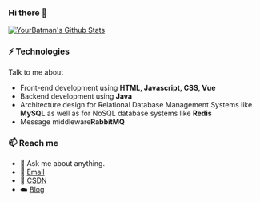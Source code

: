 ### Hi there 👋
[![YourBatman's Github Stats](https://github-readme-stats.vercel.app/api?username=wenMN1994&show_icons=true&title_color=fff&icon_color=79ff97&text_color=9f9f9f&bg_color=151515)](https://github.com/wenMN1994)

### ⚡ Technologies
Talk to me about
- Front-end development using **HTML, Javascript, CSS, Vue**
- Backend development using **Java**
- Architecture design for Relational Database Management Systems like **MySQL** as well as for NoSQL database systems like **Redis**
- Message middleware**RabbitMQ**

### 📫 Reach me 

- 💬 Ask me about anything.
- 📧 <a href="mailto:18475536452@163.com">Email</a>
- 📖 <a href = "https://blog.csdn.net/baidu_33267079">CSDN</a>
- ☁️ <a href = "http://www.dragonwen.cn/">Blog</a>


<!--
**wenMN1994/wenMN1994** is a ✨ _special_ ✨ repository because its `README.md` (this file) appears on your GitHub profile.

Here are some ideas to get you started:

- 🔭 I’m currently working on ...
- 🌱 I’m currently learning ...
- 👯 I’m looking to collaborate on ...
- 🤔 I’m looking for help with ...
- 💬 Ask me about ...
- 📫 How to reach me: ...
- 😄 Pronouns: ...
- ⚡ Fun fact: ...
-->
